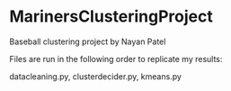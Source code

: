# MarinersClusteringProject
Baseball clustering project by Nayan Patel

Files are run in the following order to replicate my results:

datacleaning.py,
clusterdecider.py,
kmeans.py
